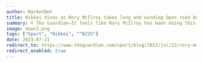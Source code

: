 ```yaml
---
author: MarketBot
title: Nikkei dives as Rory McIlroy takes long and winding Open road but needs leaders to falter
summary: © The Guardian—It feels like Rory McIlroy has been doing this to us for practically his whole career. Snatching defeat from the jaws of victory and victory from defeat – like someone who gives you butterflies on a first date and then doesn’t text back, leaving us tossing and turning in our sleep; sweating, ponderous, infuriated.
image: down1.png
tags: ["Sport", "Nikkei", "^N225"]
date: 2023-07-21
redirect_to: https://www.theguardian.com/sport/blog/2023/jul/22/rory-mcilroy-takes-long-and-winding-open-road-but-needs-leaders-to-falter
redirect_enabled: true
---
```

